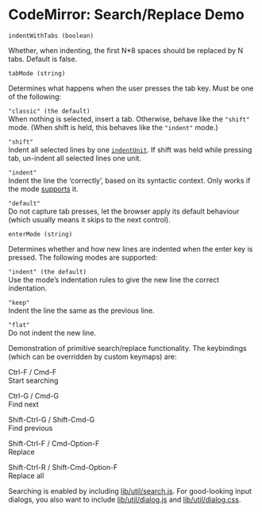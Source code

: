 CodeMirror: Search/Replace Demo
===============================

`indentWithTabs (boolean)`

Whether, when indenting, the first N\*8 spaces should be replaced by N tabs. Default is false.

`tabMode (string)`

Determines what happens when the user presses the tab key. Must be one of the following:

`"classic" (the default)`  
When nothing is selected, insert a tab. Otherwise, behave like the `"shift"` mode. (When shift is held, this behaves like the `"indent"` mode.)

`"shift"`  
Indent all selected lines by one [`indentUnit`](#option_indentUnit). If shift was held while pressing tab, un-indent all selected lines one unit.

`"indent"`  
Indent the line the ‘correctly’, based on its syntactic context. Only works if the mode [supports](#indent) it.

`"default"`  
Do not capture tab presses, let the browser apply its default behaviour (which usually means it skips to the next control).

`enterMode (string)`

Determines whether and how new lines are indented when the enter key is pressed. The following modes are supported:

`"indent" (the default)`  
Use the mode’s indentation rules to give the new line the correct indentation.

`"keep"`  
Indent the line the same as the previous line.

`"flat"`  
Do not indent the new line.

Demonstration of primitive search/replace functionality. The keybindings (which can be overridden by custom keymaps) are:

Ctrl-F / Cmd-F  
Start searching

Ctrl-G / Cmd-G  
Find next

Shift-Ctrl-G / Shift-Cmd-G  
Find previous

Shift-Ctrl-F / Cmd-Option-F  
Replace

Shift-Ctrl-R / Shift-Cmd-Option-F  
Replace all

Searching is enabled by including [lib/util/search.js](../lib/util/search.js). For good-looking input dialogs, you also want to include [lib/util/dialog.js](../lib/util/dialog.js) and [lib/util/dialog.css](../lib/util/dialog.css).
